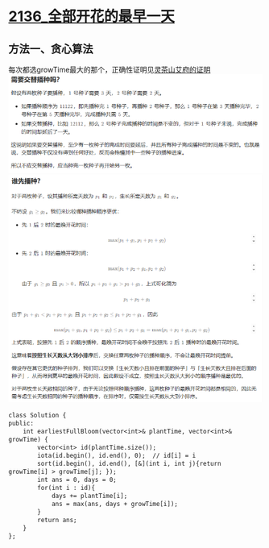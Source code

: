 # [2136_全部开花的最早一天](https://leetcode.cn/problems/earliest-possible-day-of-full-bloom/description/?envType=daily-question&envId=2023-09-30)

## 方法一、贪心算法
每次都选growTime最大的那个，正确性证明见[灵茶山艾府的证明](https://leetcode.cn/problems/earliest-possible-day-of-full-bloom/solutions/1200254/tan-xin-ji-qi-zheng-ming-by-endlesscheng-hfwe/?envType=daily-question&envId=2023-09-30)
![](https://github.com/Chenleiiii/MyLeetCode/blob/main/photos/2136-1.png)
![](https://github.com/Chenleiiii/MyLeetCode/blob/main/photos/2136-2.png)

```
class Solution {
public:
    int earliestFullBloom(vector<int>& plantTime, vector<int>& growTime) {
        vector<int> id(plantTime.size());
        iota(id.begin(), id.end(), 0);  // id[i] = i
        sort(id.begin(), id.end(), [&](int i, int j){return growTime[i] > growTime[j]; });
        int ans = 0, days = 0;
        for(int i : id){
            days += plantTime[i];
            ans = max(ans, days + growTime[i]);
        }
        return ans;
    }
};
```
